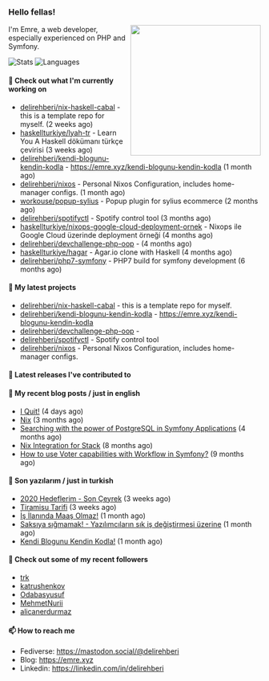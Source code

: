 <h3>Hello fellas!</h3>
 

<img align="right" src="https://media.giphy.com/media/ZE6HYckyroMWwSp11C/giphy-downsized.gif" width="260">

I'm Emre, a web developer, especially experienced on PHP and Symfony.

![Stats](https://github-readme-stats.vercel.app/api/?username=delirehberi&show_icons=true&include_all_commits=true&count_private=true)
![Languages](https://github-readme-stats.vercel.app/api/top-langs/?username=delirehberi&layout=compact)

#### 👷 Check out what I'm currently working on

- [delirehberi/nix-haskell-cabal](https://github.com/delirehberi/nix-haskell-cabal) - this is a template repo for myself. (2 weeks ago)
- [haskellturkiye/lyah-tr](https://github.com/haskellturkiye/lyah-tr) - Learn You A Haskell dökümanı türkçe çevirisi (3 weeks ago)
- [delirehberi/kendi-blogunu-kendin-kodla](https://github.com/delirehberi/kendi-blogunu-kendin-kodla) - https://emre.xyz/kendi-blogunu-kendin-kodla (1 month ago)
- [delirehberi/nixos](https://github.com/delirehberi/nixos) - Personal Nixos Configuration, includes home-manager configs. (1 month ago)
- [workouse/popup-sylius](https://github.com/workouse/popup-sylius) - Popup plugin for sylius ecommerce (2 months ago)
- [delirehberi/spotifyctl](https://github.com/delirehberi/spotifyctl) - Spotify control tool (3 months ago)
- [haskellturkiye/nixops-google-cloud-deployment-ornek](https://github.com/haskellturkiye/nixops-google-cloud-deployment-ornek) - Nixops ile Google Cloud üzerinde deployment örneği (4 months ago)
- [delirehberi/devchallenge-php-oop](https://github.com/delirehberi/devchallenge-php-oop) -  (4 months ago)
- [haskellturkiye/hagar](https://github.com/haskellturkiye/hagar) - Agar.io clone with Haskell (4 months ago)
- [delirehberi/php7-symfony](https://github.com/delirehberi/php7-symfony) - PHP7 build for symfony development (6 months ago)

#### 🌱 My latest projects

- [delirehberi/nix-haskell-cabal](https://github.com/delirehberi/nix-haskell-cabal) - this is a template repo for myself.
- [delirehberi/kendi-blogunu-kendin-kodla](https://github.com/delirehberi/kendi-blogunu-kendin-kodla) - https://emre.xyz/kendi-blogunu-kendin-kodla
- [delirehberi/devchallenge-php-oop](https://github.com/delirehberi/devchallenge-php-oop) - 
- [delirehberi/spotifyctl](https://github.com/delirehberi/spotifyctl) - Spotify control tool
- [delirehberi/nixos](https://github.com/delirehberi/nixos) - Personal Nixos Configuration, includes home-manager configs.

#### 🔭 Latest releases I've contributed to


#### 📜 My recent blog posts / just in english

- [I Quit!](https://emre.xyz/i-quit) (4 days ago)
- [Nix](https://emre.xyz/nix) (3 months ago)
- [Searching with the power of PostgreSQL in Symfony Applications](https://emre.xyz/searching-with-the-power-of-postgresql-in-symfony-applications) (4 months ago)
- [Nix Integration for Stack](https://emre.xyz/nix-integration-for-stack) (8 months ago)
- [How to use Voter capabilities with Workflow in Symfony?](https://emre.xyz/how-to-use-voter-capabilities-with-workflow-in-symfony) (9 months ago)

#### 📜 Son yazılarım / just in turkish

- [2020 Hedeflerim - Son Çeyrek](https://emre.xyz/2020-hedeflerim-son-ceyrek) (3 weeks ago)
- [Tiramisu Tarifi](https://emre.xyz/tiramisu-tarifi) (3 weeks ago)
- [İş İlanında Maaş Olmaz!](https://emre.xyz/is-ilaninda-maas-olmaz) (1 month ago)
- [Saksıya sığmamak! - Yazılımcıların sık iş değiştirmesi üzerine](https://emre.xyz/saksiya-sigmamak-yazilimcilarin-sik-is-degistirmesi-uzerine) (1 month ago)
- [Kendi Blogunu Kendin Kodla!](https://emre.xyz/kendi-blogunu-kendin-kodla) (1 month ago)

#### 👯 Check out some of my recent followers

- [trk](https://github.com/trk)
- [katrushenkov](https://github.com/katrushenkov)
- [Odabasyusuf](https://github.com/Odabasyusuf)
- [MehmetNurii](https://github.com/MehmetNurii)
- [alicanerdurmaz](https://github.com/alicanerdurmaz)

#### 📫 How to reach me

- Fediverse: https://mastodon.social/@delirehberi
- Blog: https://emre.xyz
- Linkedin: https://linkedin.com/in/delirehberi

